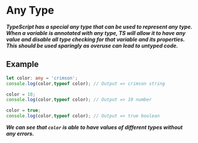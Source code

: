 # Any Type
***TypeScript has a special any type that can be used to represent any type. When a variable is annotated with any type, TS will allow it to have any value and disable all type checking for that variable and its properties. This should be used sparingly as overuse can lead to untyped code.***

## Example
```ts
let color: any = 'crimson';
console.log(color,typeof color); // Output => crimson string

color = 10;
console.log(color,typeof color); // Output => 10 number

color = true;
console.log(color,typeof color); // Output => true boolean
```
***We can see that `color` is able to have values of different types without any errors.***
